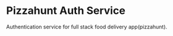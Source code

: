 <!-- docker run --rm -it -v $(pwd):/user/src/app -v /usr/src/app/node_modules --env-file $(pwd)/.env -p 5000:5000 -e NODE_ENV=development auth-service:dev -->

<!-- docker run  --name auth-service-db -e POSTGRES_USER=root -e POSTGRES_PASSWORD=postgres -v auth-service-data:/var/lib/postgresql/data -p 5432:5432 -d postgres  -->

<!--docker exec -it <container_name> psql -U root -> in docker container-->

<!-- npm run migration:generate -- src/migration/migration -d src/config/data-source.ts -->
<!-- npm run migration:run -- -d src/config/data-source.ts -->

# Pizzahunt Auth Service

Authentication service for full stack food delivery app(pizzahunt).
